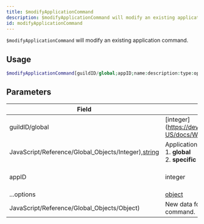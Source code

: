 ```yaml
---
title: $modifyApplicationCommand
description: $modifyApplicationCommand will modify an existing application command.
id: modifyApplicationCommand
---
```


`$modifyApplicationCommand` will modify an existing application command.

## Usage

```php
$modifyApplicationCommand[guildID/global;appID;name:description:type:options:defaultPermission;...options]
```

## Parameters

| Field                                                                                                                                          | Type                                                                                              | Description             | Required |
| ---------------------------------------------------------------------------------------------------------------------------------------------- | ------------------------------------------------------------------------------------------------- | ----------------------- | :------: |
| guildID/global                                                                                                                                 | [integer](https://developer.mozilla.org/en-US/docs/Web/                                           |
| JavaScript/Reference/Global_Objects/Integer),[string](https://developer.mozilla.org/en-US/docs/Web/JavaScript/Reference/Global_Objects/String) | Application command type. <br/> 1. **global** <br/> 2. **specific guildID**                       | true                    |
| appID                                                                                                                                          | integer                                                                                           | Application command ID. |   true   |
| ...options                                                                                                                                     | [object](https://developer.mozilla.org/en-US/docs/Web/JavaScript/Reference/Global_Objects/Object) |
| JavaScript/Reference/Global_Objects/Object)                                                                                                    | New data for the application command.                                                             | true                    |
